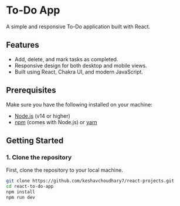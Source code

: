 # To-Do App

A simple and responsive To-Do application built with React.

## Features
- Add, delete, and mark tasks as completed.
- Responsive design for both desktop and mobile views.
- Built using React, Chakra UI, and modern JavaScript.

## Prerequisites
Make sure you have the following installed on your machine:

- [Node.js](https://nodejs.org/) (v14 or higher)
- [npm](https://www.npmjs.com/) (comes with Node.js) or [yarn](https://yarnpkg.com/)

## Getting Started

### 1. Clone the repository
First, clone the repository to your local machine.

```bash
git clone https://github.com/keshavchoudhary7/react-projects.git
cd react-to-do-app
npm install
npm run dev
